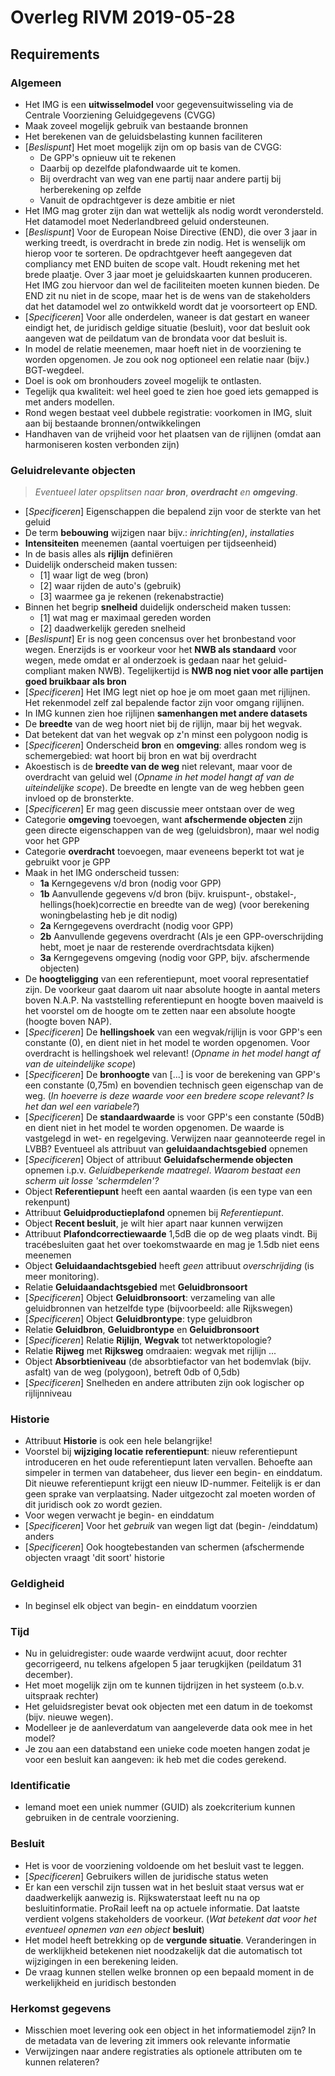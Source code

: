 
# Overleg RIVM 2019-05-28

## Requirements

### Algemeen
- Het IMG is een **uitwisselmodel** voor gegevensuitwisseling via de Centrale Voorziening Geluidgegevens (CVGG)
- Maak zoveel mogelijk gebruik van bestaande bronnen
- Het berekenen van de geluidsbelasting kunnen faciliteren
- [*Beslispunt*] Het moet mogelijk zijn om op basis van de CVGG:
   - De GPP's opnieuw uit te rekenen
   - Daarbij op dezelfde plafondwaarde uit te komen.
   - Bij overdracht van weg van ene partij naar andere partij bij herberekening op zelfde 
   - Vanuit de opdrachtgever is deze ambitie er niet
- Het IMG mag groter zijn dan wat wettelijk als nodig wordt verondersteld. Het datamodel moet Nederlandbreed geluid ondersteunen. 
- [*Beslispunt*] Voor de European Noise Directive (END), die over 3 jaar in werking treedt, is overdracht in brede zin nodig. Het is wenselijk om hierop voor te sorteren. De opdrachtgever heeft aangegeven dat compliancy met END buiten de scope valt. Houdt rekening met het brede plaatje. Over 3 jaar moet je geluidskaarten kunnen produceren. Het IMG zou hiervoor dan wel de faciliteiten moeten kunnen bieden. De END zit nu niet in de scope, maar het is de wens van de stakeholders dat het datamodel wel zo ontwikkeld wordt dat je voorsorteert op END.
- [*Specificeren*] Voor alle onderdelen, waneer is dat gestart en waneer eindigt het, de juridisch geldige situatie (besluit), voor dat besluit ook aangeven wat de peildatum van de brondata voor dat besluit is.
- In model de relatie meenemen, maar hoeft niet in de voorziening te worden opgenomen. Je zou ook nog optioneel een relatie naar (bijv.) BGT-wegdeel. 
- Doel is ook om bronhouders zoveel mogelijk te ontlasten. 
- Tegelijk qua kwaliteit: wel heel goed te zien hoe goed iets gemapped is met anders modellen.
- Rond wegen bestaat veel dubbele registratie: voorkomen in IMG, sluit aan bij bestaande bronnen/ontwikkelingen
- Handhaven van de vrijheid voor het plaatsen van de rijlijnen (omdat aan harmoniseren kosten verbonden zijn)

### Geluidrelevante objecten
> *Eventueel later opsplitsen naar* ***bron***, ***overdracht*** *en* ***omgeving***.
- [*Specificeren*] Eigenschappen die bepalend zijn voor de sterkte van het geluid
- De term **bebouwing** wijzigen naar bijv.: *inrichting(en)*, *installaties*
-  **Intensiteiten** meenemen (aantal voertuigen per tijdseenheid)
- In de basis alles als **rijlijn** definiëren
- Duidelijk onderscheid maken tussen:
   - [1] waar ligt de weg (bron)
   - [2] waar rijden de auto's (gebruik)
   - [3] waarmee ga je rekenen (rekenabstractie)
- Binnen het begrip **snelheid** duidelijk onderscheid maken tussen:
    - [1] wat mag er maximaal gereden worden
    - [2] daadwerkelijk gereden snelheid
- [*Beslispunt*] Er is nog geen concensus over het bronbestand voor wegen.  Enerzijds is er voorkeur voor het **NWB als standaard** voor wegen, mede omdat er al onderzoek is gedaan naar het geluid-compliant maken NWB). Tegelijkertijd is **NWB nog niet voor alle partijen goed bruikbaar als bron**
- [*Specificeren*] Het IMG legt niet op hoe je om moet gaan met rijlijnen. Het rekenmodel zelf zal bepalende factor zijn voor omgang rijlijnen.
- In IMG kunnen zien hoe rijlijnen **samenhangen met andere datasets**
- De **breedte** van de weg hoort niet bij de rijlijn, maar bij het wegvak.
- Dat betekent dat van het wegvak op z'n minst een polygoon nodig is
- [*Specificeren*] Onderscheid **bron** en **omgeving**: alles rondom weg is schemergebied: wat hoort bij bron en wat bij overdracht
- Akoestisch is de **breedte van de weg** niet relevant, maar voor de overdracht van geluid wel (*Opname in het model hangt af van de uiteindelijke scope*). De breedte en lengte van de weg hebben geen invloed op de bronsterkte.
- [*Specificeren*] Er mag geen discussie meer ontstaan over de weg
- Categorie **omgeving** toevoegen, want **afschermende objecten** zijn geen directe eigenschappen van de weg (geluidsbron), maar wel nodig voor het GPP
- Categorie **overdracht** toevoegen, maar eveneens beperkt tot wat je gebruikt voor je GPP
- Maak in het IMG onderscheid tussen:
   - **1a** Kerngegevens v/d bron (nodig voor GPP)
   - **1b** Aanvullende gegevens v/d bron (bijv. kruispunt-, obstakel-, hellings(hoek)correctie en breedte van de weg) (voor berekening woningbelasting heb je dit nodig) 
   - **2a** Kerngegevens overdracht (nodig voor GPP)  
   - **2b** Aanvullende gegevens overdracht (Als je een GPP-overschrijding hebt, moet je naar de resterende overdrachtsdata kijken)
   - **3a** Kerngegevens omgeving (nodig voor GPP, bijv. afschermende objecten)
- De **hoogteligging** van een referentiepunt, moet vooral representatief zijn. De voorkeur gaat daarom uit naar absolute hoogte in aantal meters boven N.A.P. Na vaststelling referentiepunt en hoogte boven maaiveld is het voorstel om de hoogte om te zetten naar een absolute hoogte (hoogte boven NAP).
- [*Specificeren*] De **hellingshoek** van een wegvak/rijlijn is voor GPP's een constante (0), en dient niet in het model te worden opgenomen. Voor overdracht is hellingshoek wel relevant! (*Opname in het model hangt af van de uiteindelijke scope*)
- [*Specificeren*] De **bronhoogte** van [...] is voor de berekening van GPP's een constante (0,75m) en bovendien technisch geen eigenschap van de weg. (*In hoeverre is deze waarde voor een bredere scope relevant? Is het dan wel een variabele?*)
- [*Specificeren*] De **standaardwaarde** is voor GPP's een constante (50dB) en dient niet in het model te worden opgenomen. De waarde is vastgelegd in wet- en regelgeving. Verwijzen naar geannoteerde regel in LVBB? Eventueel als attribuut van **geluidaandachtsgebied** opnemen
- [*Specificeren*] Object of attribuut **Geluidafschermende objecten** opnemen i.p.v. *Geluidbeperkende maatregel*. *Waarom bestaat een scherm uit losse 'schermdelen'?*
- Object **Referentiepunt** heeft een aantal waarden (is een type van een rekenpunt)
- Attribuut **Geluidproductieplafond** opnemen bij *Referentiepunt*.
- Object **Recent besluit**, je wilt hier apart naar kunnen verwijzen
- Attribuut **Plafondcorrectiewaarde** 1,5dB die op de weg plaats vindt. Bij tracébesluiten gaat het over toekomstwaarde en mag je 1.5db niet eens meenemen
- Object **Geluidaandachtsgebied** heeft *geen* attribuut *overschrijding* (is meer monitoring).
- Relatie **Geluidaandachtsgebied** met **Geluidbronsoort**
- [*Specificeren*] Object **Geluidbronsoort**: verzameling van alle geluidbronnen van hetzelfde type (bijvoorbeeld: alle Rijkswegen)
- [*Specificeren*] Object **Geluidbrontype**: type geluidbron
- Relatie **Geluidbron**, **Geluidbrontype** en **Geluidbronsoort**
- [*Specificeren*] Relatie **Rijlijn**, **Wegvak** tot netwerktopologie?
- Relatie **Rijweg** met **Rijksweg** omdraaien: wegvak met rijlijn ...
- Object **Absorbtieniveau** (de absorbtiefactor van het bodemvlak (bijv. asfalt) van de weg (polygoon), betreft 0db of 0,5db)
- [*Specificeren*] Snelheden en andere attributen zijn ook logischer op rijlijnniveau

### Historie
- Attribuut **Historie** is ook een hele belangrijke!
- Voorstel bij **wijziging locatie referentiepunt**: nieuw referentiepunt introduceren en het oude referentiepunt laten vervallen. Behoefte aan simpeler in termen van databeheer, dus liever een begin- en einddatum. Dit nieuwe referentiepunt krijgt een nieuw ID-nummer. Feitelijk is er dan geen sprake van verplaatsing. Nader uitgezocht zal moeten worden of dit juridisch ook zo wordt gezien. 
- Voor wegen verwacht je begin- en einddatum
- [*Specificeren*] Voor het *gebruik* van wegen ligt dat (begin- /einddatum) anders
- [*Specificeren*] Ook hoogtebestanden van schermen (afschermende objecten vraagt 'dit soort'  historie

### Geldigheid
- In beginsel elk object van begin- en einddatum voorzien

### Tijd
- Nu in geluidregister: oude waarde verdwijnt acuut, door rechter gecorrigeerd, nu telkens afgelopen 5 jaar terugkijken (peildatum 31 december).
- Het moet mogelijk zijn om te kunnen tijdrijzen in het systeem (o.b.v. uitspraak rechter)
- Het geluidsregister bevat ook objecten met een datum in de toekomst (bijv. nieuwe wegen).
- Modelleer je de aanleverdatum van aangeleverde data ook mee in het model?
- Je zou aan een databstand een unieke code moeten hangen zodat je voor een besluit kan aangeven: ik heb met die codes gerekend.

### Identificatie
- Iemand moet een uniek nummer (GUID) als zoekcriterium kunnen gebruiken in de centrale voorziening. 

### Besluit
- Het is voor de voorziening voldoende om het besluit vast te leggen.
- [*Specificeren*] Gebruikers willen de juridische status weten
- Er kan een verschil zijn tussen wat in het besluit staat versus wat er daadwerkelijk aanwezig is. Rijkswaterstaat leeft nu na op besluitinformatie. ProRail leeft na op actuele informatie. Dat laatste verdient volgens stakeholders de voorkeur. (*Wat betekent dat voor het eventueel opnemen van een object* **besluit**)
- Het model heeft betrekking op de **vergunde situatie**. Veranderingen in de werklijkheid betekenen niet noodzakelijk dat die automatisch tot wijzigingen in een berekening leiden.
- De vraag kunnen stellen welke bronnen op een bepaald moment in de werkelijkheid en juridisch bestonden

### Herkomst gegevens
- Misschien moet levering ook een object in het informatiemodel zijn? In de metadata van de levering zit immers ook relevante informatie
- Verwijzingen naar andere registraties als optionele attributen om te kunnen relateren?
